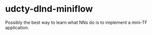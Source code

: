 # udcty-dlnd-miniflow

Possibly the best way to learn what NNs do is to implement a mini-TF application.
